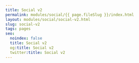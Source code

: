 ```yaml
---
title: Social v2
permalink: modules/social/{{ page.fileSlug }}/index.html
layout: modules/social/social-v2.html
slug: social-v2
tags: pages
seo:
  noindex: false
  title: Social v2
  og:title: Social v2
  twitter:title: Social v2
---
```




